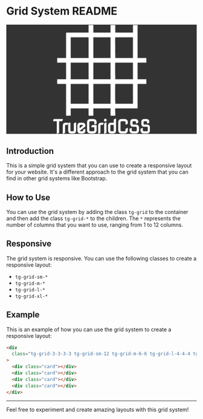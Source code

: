 # Grid System README

![Grid System Logo](demo/assets/logo-bg.png)

## Introduction

This is a simple grid system that you can use to create a responsive layout for your website. It's a different approach to the grid system that you can find in other grid systems like Bootstrap.

## How to Use

You can use the grid system by adding the class `tg-grid` to the container and then add the class `tg-grid-*` to the children. The `*` represents the number of columns that you want to use, ranging from 1 to 12 columns.

## Responsive

The grid system is responsive. You can use the following classes to create a responsive layout:

- `tg-grid-sm-*`
- `tg-grid-m-*`
- `tg-grid-l-*`
- `tg-grid-xl-*`

## Example

This is an example of how you can use the grid system to create a responsive layout:

```html
<div
  class="tg-grid-3-3-3-3 tg-grid-sm-12 tg-grid-m-6-6 tg-grid-l-4-4-4 tg-grid-xl-3-3-3-3"
>
  <div class="card"></div>
  <div class="card"></div>
  <div class="card"></div>
  <div class="card"></div>
</div>
```
---

Feel free to experiment and create amazing layouts with this grid system!
